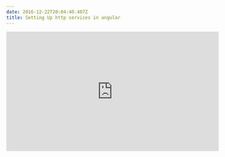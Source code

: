 ```yaml
---
date: 2016-12-22T20:04:40.407Z
title: Setting Up http services in angular
--- 
```

<iframe width="560" height="315" src="https://stackblitz.com/edit/angular-tmp5xe?embed=1&file=src/app/app.component.ts&view=editor" frameborder="0" allow="autoplay; encrypted-media" allowfullscreen></iframe>
